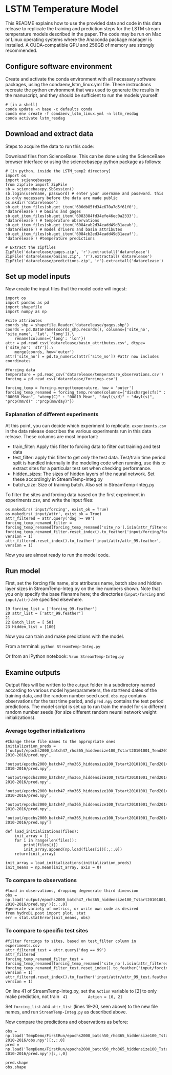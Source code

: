 # LSTM Temperature Model
This README explains how to use the provided data and code in this data release to replicate the training and prediction steps for the LSTM stream temperature models described in the paper. The code may be run on Mac or Linux operating systems where the Anaconda package manager is installed. A CUDA-compatible GPU and 256GB of memory are strongly recommended.

## Configure software environment
Create and activate the conda environment with all necessary software packages, using the condaenv_lstm_linux.yml file. These instructions recreate the python environment that was used to generate the results in the manuscript, and they should be sufficient to run the models yourself.

```
# [in a shell]
conda update -n base -c defaults conda
conda env create -f condaenv_lstm_linux.yml -n lstm_resdag
conda activate lstm_resdag
```

## Download and extract data
Steps to acquire the data to run this code:

Download files from ScienceBase. This can be done using the ScienceBase browser interface or using the sciencebasepy python package as follows:
```
# [in python, inside the LSTM_temp2 directory]
import os
import sciencebasepy
from zipfile import ZipFile
sb = sciencebasepy.SbSession()
sb.login(username, password) # enter your username and password. this is only necessary before the data are made public
os.mkdir('datarelease')
sb.get_item_files(sb.get_item('606db85fd34e670a7d5f61f0'), 'datarelease') # basins and gages
sb.get_item_files(sb.get_item('6083384fd34efe46ec0a2333'), 'datarelease') # temperature observations
sb.get_item_files(sb.get_item('6084cab2d34eadd49d31aeab'), 'datarelease') # model drivers and basin attributes
sb.get_item_files(sb.get_item('6084cb2ed34eadd49d31aeaf'), 'datarelease') #temperature predictions

# Extract the zipfiles
ZipFile('datarelease/gages.zip', 'r').extractall('datarelease')
ZipFile('datarelease/basins.zip', 'r').extractall('datarelease')
ZipFile('datarelease/predictions.zip', 'r').extractall('datarelease')
```

## Set up model inputs

Now create the input files that the model code will ingest:
```
import os
import pandas as pd
import shapefile
import numpy as np

#site attributes
coords_shp = shapefile.Reader('datarelease/gages.shp')
coords = pd.DataFrame(coords_shp.records(), columns=['site_no', 'site_name', 'lat', 'long']).\
    rename(columns={'long': 'lon'})
attr = pd.read_csv('datarelease/basin_attributes.csv', dtype={'site_no': 'str'}).\
    merge(coords, how='outer')
attr['site_no'] = pd.to_numeric(attr['site_no']) #attr now includes coordinates

#forcing data
temperature = pd.read_csv('datarelease/temperature_observations.csv')
forcing = pd.read_csv('datarelease/forcings.csv')

forcing_temp = forcing.merge(temperature, how = 'outer')
forcing_temp_renamed = forcing_temp.rename(columns={"discharge(cfs)" : "00060_Mean", "wtemp(C)" : "00010_Mean", "dayl(s/d)" : "dayl(s)", "prcp(mm/d)" :"prcp(mm/day)"})

```
### Explanation of different experiments

At this point, you can decide which experiment to replicate. `experiments.csv` in the data release describes the various experiments run in this data release. These columns are most important:

- train_filter: Apply this filter to forcing data to filter out training and test data
- test_filter: apply this filter to get *only* the test data. Test/train time period split is handled internally in the modeling code when running, use this to extract sites for a particular test set when checking performance.
- hidden_sizes:  The sizes of hidden layers of the neural network.  Set these accordingly in StreamTemp-Integ.py
- batch_size: Size of training batch.  Also set in StreamTemp-Integ.py

To filter the sites and forcing data based on the first experiment in experiments.csv, and write the input files:
```
os.makedirs('input/forcing', exist_ok = True)
os.makedirs('input/attr', exist_ok = True)
attr_filtered = attr.query('dag >= 99')
forcing_temp_renamed_filter = forcing_temp_renamed[forcing_temp_renamed['site_no'].isin(attr_filtered['site_no'])]
forcing_temp_renamed_filter.reset_index().to_feather('input/forcing/forcing_99.feather', version = 1)
attr_filtered.reset_index().to_feather('input/attr/attr_99.feather', version = 1)
```

Now you are almost ready to run the model code.

## Run model

First, set the forcing file name, site attributes name, batch size and hidden layer 
sizes in StreamTemp-Integ.py on the line numbers shown.  Note that you only specify the base filename here;
the directories (`input/forcing` and `input/attr`) are specified elsewhere.

```
19 forcing_list = ['forcing_99.feather']
20 attr_list = ['attr_99.feather']
21              
22 Batch_list = [ 50]
23 Hidden_list = [100]
 ```

Now you can train and make predictions with the model.

From a terminal:
`python StreamTemp-Integ.py`

Or from an iPython notebook:
`%run StreamTemp-Integ.py`

## Examine outputs
Output files will be written to the `output` folder in a subdirectory named according to various model hyperparameters, the start/end dates of the training data, and the random number seed used.  `obs.npy` contains observations for the test time period, and `pred.npy` contains the test period predictions.  The model script is set up to run train the model for six different random number seeds (for size different random neural network weight initializations).

### Average together initializations

```
#Change these file names to the appropriate ones
initialization_preds = ['output/epochs2000_batch47_rho365_hiddensize100_Tstart20101001_Tend20141001_1/All-2010-2016/pred.npy',
                       'output/epochs2000_batch47_rho365_hiddensize100_Tstart20101001_Tend20141001_2/All-2010-2016/pred.npy',
                       'output/epochs2000_batch47_rho365_hiddensize100_Tstart20101001_Tend20141001_3/All-2010-2016/pred.npy',
                       'output/epochs2000_batch47_rho365_hiddensize100_Tstart20101001_Tend20141001_4/All-2010-2016/pred.npy',
                       'output/epochs2000_batch47_rho365_hiddensize100_Tstart20101001_Tend20141001_5/All-2010-2016/pred.npy',
                       'output/epochs2000_batch47_rho365_hiddensize100_Tstart20101001_Tend20141001_6/All-2010-2016/pred.npy']
                       
def load_initializations(files):
    init_array = []
    for i in range(len(files)):
        print(files[i])
        init_array.append(np.load(files[i])[:,:,0])
    return(init_array)
        
init_array = load_initializations(initialization_preds)
init_means = np.mean(init_array, axis = 0) 
```

### To compare to observations

```
#load in observations, dropping degenerate third dimension
obs = np.load('output/epochs2000_batch47_rho365_hiddensize100_Tstart20101001_Tend20141001_1/All-2010-2016/pred.npy')[:,:,0]
#generate variety of metrics, or write own code as desired
from hydroDL.post import plot, stat
err = stat.statError(init_means, obs)

```

### To compare to specific test sites

```
#filter forcings to sites, based on test_filter column in experiments.csv
attr_filtered_test = attr.query('dag == 99')
attr_filtered
forcing_temp_renamed_filter_test = forcing_temp_renamed[forcing_temp_renamed['site_no'].isin(attr_filtered_test['site_no'])]
forcing_temp_renamed_filter_test.reset_index().to_feather('input/forcing/forcing_99_test.feather', version = 1)
attr_filtered.reset_index().to_feather('input/attr/attr_99_test.feather', version = 1)
```

On line 41 of StreamTemp-Integ.py, set the `Action` variable to [2] to only make prediction, not train
` 41         Action = [0, 2]`

Set `forcing_list` and `attr_list` (lines 19-20, seen above) to the new file names, and run `StreamTemp-Integ.py` as described above.
 
Now compare the predictions and observations as before:
```
obs = np.load('TempDemo/FirstRun/epochs2000_batch50_rho365_hiddensize100_Tstart20101001_Tend20141001_8/All-2010-2016/obs.npy')[:,:,0]
pred = np.load('TempDemo/FirstRun/epochs2000_batch50_rho365_hiddensize100_Tstart20101001_Tend20141001_8/All-2010-2016/pred.npy')[:,:,0]

pred.shape
obs.shape

```
